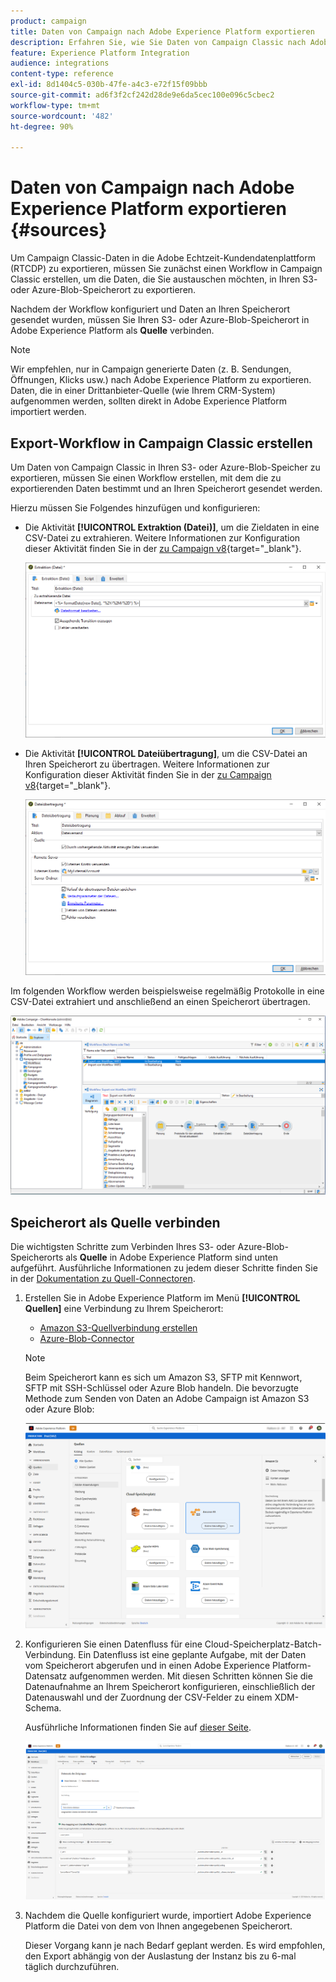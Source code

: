 ```yaml
---
product: campaign
title: Daten von Campaign nach Adobe Experience Platform exportieren
description: Erfahren Sie, wie Sie Daten von Campaign Classic nach Adobe Experience Platform exportieren
feature: Experience Platform Integration
audience: integrations
content-type: reference
exl-id: 8d1404c5-030b-47fe-a4c3-e72f15f09bbb
source-git-commit: ad6f3f2cf242d28de9e6da5cec100e096c5cbec2
workflow-type: tm+mt
source-wordcount: '482'
ht-degree: 90%

---
```


# Daten von Campaign nach Adobe Experience Platform exportieren {#sources}



Um Campaign Classic-Daten in die Adobe Echtzeit-Kundendatenplattform (RTCDP) zu exportieren, müssen Sie zunächst einen Workflow in Campaign Classic erstellen, um die Daten, die Sie austauschen möchten, in Ihren S3- oder Azure-Blob-Speicherort zu exportieren.

Nachdem der Workflow konfiguriert und Daten an Ihren Speicherort gesendet wurden, müssen Sie Ihren S3- oder Azure-Blob-Speicherort in Adobe Experience Platform als **Quelle** verbinden.

>[!NOTE]
>
>Wir empfehlen, nur in Campaign generierte Daten (z. B. Sendungen, Öffnungen, Klicks usw.) nach Adobe Experience Platform zu exportieren. Daten, die in einer Drittanbieter-Quelle (wie Ihrem CRM-System) aufgenommen werden, sollten direkt in Adobe Experience Platform importiert werden.

## Export-Workflow in Campaign Classic erstellen

Um Daten von Campaign Classic in Ihren S3- oder Azure-Blob-Speicher zu exportieren, müssen Sie einen Workflow erstellen, mit dem die zu exportierenden Daten bestimmt und an Ihren Speicherort gesendet werden.

Hierzu müssen Sie Folgendes hinzufügen und konfigurieren:

* Die Aktivität **[!UICONTROL Extraktion (Datei)]**, um die Zieldaten in eine CSV-Datei zu extrahieren. Weitere Informationen zur Konfiguration dieser Aktivität finden Sie in der [ zu Campaign v8](https://experienceleague.adobe.com/docs/campaign/automation/workflows/wf-activities/action-activities/extraction-file.html){target="_blank"}.

  ![](assets/rtcdp-extract-file.png)

* Die Aktivität **[!UICONTROL Dateiübertragung]**, um die CSV-Datei an Ihren Speicherort zu übertragen. Weitere Informationen zur Konfiguration dieser Aktivität finden Sie in der [ zu Campaign v8](https://experienceleague.adobe.com/docs/campaign/automation/workflows/wf-activities/event-activities/file-transfer.html?lang=de){target="_blank"}.

  ![](assets/rtcdp-file-transfer.png)

Im folgenden Workflow werden beispielsweise regelmäßig Protokolle in eine CSV-Datei extrahiert und anschließend an einen Speicherort übertragen.

![](assets/aep-export.png)

## Speicherort als Quelle verbinden

Die wichtigsten Schritte zum Verbinden Ihres S3- oder Azure-Blob-Speicherorts als **Quelle** in Adobe Experience Platform sind unten aufgeführt. Ausführliche Informationen zu jedem dieser Schritte finden Sie in der [Dokumentation zu Quell-Connectoren](https://experienceleague.adobe.com/docs/experience-platform/sources/home.html?lang=de).

1. Erstellen Sie in Adobe Experience Platform im Menü **[!UICONTROL Quellen]** eine Verbindung zu Ihrem Speicherort:

   * [Amazon S3-Quellverbindung erstellen](https://experienceleague.adobe.com/docs/experience-platform/sources/ui-tutorials/create/cloud-storage/s3.html?lang=de)
   * [Azure-Blob-Connector](https://experienceleague.adobe.com/docs/experience-platform/sources/connectors/cloud-storage/blob.html?lang=de)

   >[!NOTE]
   >
   >Beim Speicherort kann es sich um Amazon S3, SFTP mit Kennwort, SFTP mit SSH-Schlüssel oder Azure Blob handeln. Die bevorzugte Methode zum Senden von Daten an Adobe Campaign ist Amazon S3 oder Azure Blob:

   ![](assets/rtcdp-connector.png)

1. Konfigurieren Sie einen Datenfluss für eine Cloud-Speicherplatz-Batch-Verbindung. Ein Datenfluss ist eine geplante Aufgabe, mit der Daten vom Speicherort abgerufen und in einen Adobe Experience Platform-Datensatz aufgenommen werden. Mit diesen Schritten können Sie die Datenaufnahme an Ihrem Speicherort konfigurieren, einschließlich der Datenauswahl und der Zuordnung der CSV-Felder zu einem XDM-Schema.

   Ausführliche Informationen finden Sie auf [dieser Seite](https://experienceleague.adobe.com/docs/experience-platform/sources/ui-tutorials/dataflow/cloud-storage.html?lang=de).

   ![](assets/rtcdp-map-xdm.png)

1. Nachdem die Quelle konfiguriert wurde, importiert Adobe Experience Platform die Datei von dem von Ihnen angegebenen Speicherort.

   Dieser Vorgang kann je nach Bedarf geplant werden. Es wird empfohlen, den Export abhängig von der Auslastung der Instanz bis zu 6-mal täglich durchzuführen.
